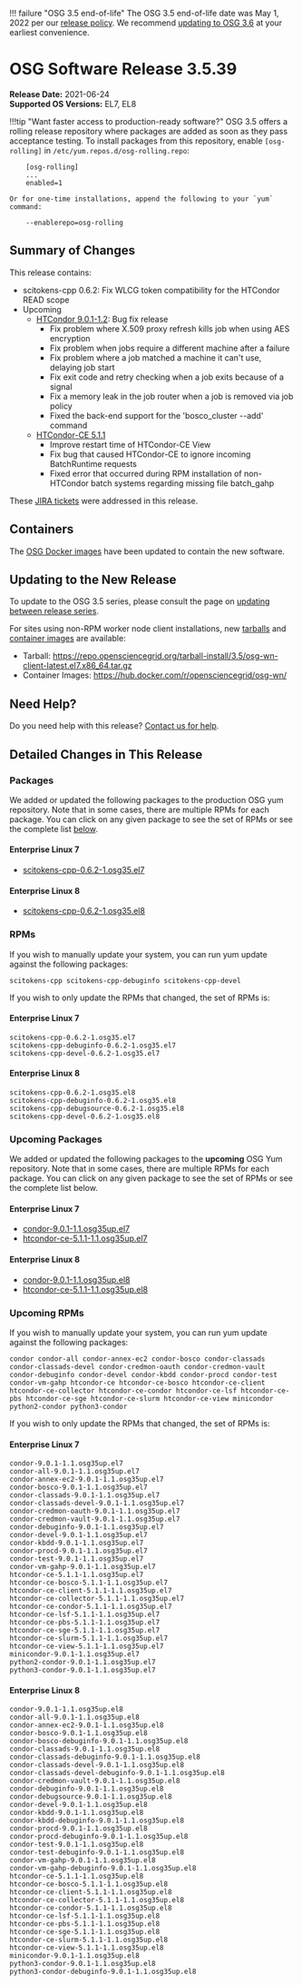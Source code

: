 !!! failure "OSG 3.5 end-of-life"
    The OSG 3.5 end-of-life date was May 1, 2022 per our
    [release policy](https://opensciencegrid.org/technology/policy/release-series/).
    We recommend
    [updating to OSG 3.6](../updating-to-osg-36.md)
    at your earliest convenience.

OSG Software Release 3.5.39
===========================

**Release Date:** 2021-06-24  
**Supported OS Versions:** EL7, EL8

!!!tip "Want faster access to production-ready software?"
    OSG 3.5 offers a rolling release repository where packages are added as soon as they pass acceptance testing.
    To install packages from this repository, enable `[osg-rolling]` in `/etc/yum.repos.d/osg-rolling.repo`:

        [osg-rolling]
        ...
        enabled=1

    Or for one-time installations, append the following to your `yum` command:

        --enablerepo=osg-rolling

Summary of Changes
------------------

This release contains:

-   scitokens-cpp 0.6.2: Fix WLCG token compatibility for the HTCondor READ scope
-   Upcoming
    -   [HTCondor 9.0.1-1.2](https://www-auth.cs.wisc.edu/lists/htcondor-world/2021/msg00009.shtml): Bug fix release
        -   Fix problem where X.509 proxy refresh kills job when using AES encryption
        -   Fix problem when jobs require a different machine after a failure
        -   Fix problem where a job matched a machine it can't use, delaying job start
        -   Fix exit code and retry checking when a job exits because of a signal
        -   Fix a memory leak in the job router when a job is removed via job policy
        -   Fixed the back-end support for the 'bosco\_cluster --add' command
    -   [HTCondor-CE 5.1.1](https://htcondor.github.io/htcondor-ce/v5/releases/#511)
        -   Improve restart time of HTCondor-CE View
        -   Fix bug that caused HTCondor-CE to ignore incoming BatchRuntime requests
        -   Fixed error that occurred during RPM installation of non-HTCondor batch systems regarding missing file batch\_gahp

These
[JIRA tickets](https://opensciencegrid.atlassian.net/issues/?jql=project%20%3D%20SOFTWARE%20AND%20fixVersion%20in%20(3.5.39%2C3.5.39-upcoming)%20ORDER%20BY%20priority%20DESC%2C%20key%20DESC)
were addressed in this release.

Containers
----------

The [OSG Docker images](https://hub.docker.com/u/opensciencegrid/) have been updated to contain the new software.

Updating to the New Release
---------------------------

To update to the OSG 3.5 series, please consult the page on
[updating between release series](../updating-to-osg-35.md).

For sites using non-RPM worker node client installations, new [tarballs](../../worker-node/install-wn-tarball.md) and
[container images](../../worker-node/using-wn-containers.md) are available:

- Tarball: <https://repo.opensciencegrid.org/tarball-install/3.5/osg-wn-client-latest.el7.x86_64.tar.gz>
- Container Images: <https://hub.docker.com/r/opensciencegrid/osg-wn/>

Need Help?
----------

Do you need help with this release? [Contact us for help](../../common/help.md).

Detailed Changes in This Release
--------------------------------

### Packages

We added or updated the following packages to the production OSG yum repository.
Note that in some cases, there are multiple RPMs for each package.
You can click on any given package to see the set of RPMs or see the complete list [below](#rpms).

#### Enterprise Linux 7

-   [scitokens-cpp-0.6.2-1.osg35.el7](https://koji.chtc.wisc.edu/koji/search?match=glob&type=build&terms=scitokens-cpp-0.6.2-1.osg35.el7)

#### Enterprise Linux 8

-   [scitokens-cpp-0.6.2-1.osg35.el8](https://koji.chtc.wisc.edu/koji/search?match=glob&type=build&terms=scitokens-cpp-0.6.2-1.osg35.el8)

### RPMs

If you wish to manually update your system, you can run yum update against the following packages:

    scitokens-cpp scitokens-cpp-debuginfo scitokens-cpp-devel 

If you wish to only update the RPMs that changed, the set of RPMs is:

#### Enterprise Linux 7

``` file
scitokens-cpp-0.6.2-1.osg35.el7
scitokens-cpp-debuginfo-0.6.2-1.osg35.el7
scitokens-cpp-devel-0.6.2-1.osg35.el7
```

#### Enterprise Linux 8

``` file
scitokens-cpp-0.6.2-1.osg35.el8
scitokens-cpp-debuginfo-0.6.2-1.osg35.el8
scitokens-cpp-debugsource-0.6.2-1.osg35.el8
scitokens-cpp-devel-0.6.2-1.osg35.el8
```

### Upcoming Packages

We added or updated the following packages to the **upcoming** OSG Yum repository.
Note that in some cases, there are multiple RPMs for each package.
You can click on any given package to see the set of RPMs or see the complete list below.

#### Enterprise Linux 7

-   [condor-9.0.1-1.1.osg35up.el7](https://koji.chtc.wisc.edu/koji/search?match=glob&type=build&terms=condor-9.0.1-1.1.osg35up.el7)
-   [htcondor-ce-5.1.1-1.1.osg35up.el7](https://koji.chtc.wisc.edu/koji/search?match=glob&type=build&terms=htcondor-ce-5.1.1-1.1.osg35up.el7)

#### Enterprise Linux 8

-   [condor-9.0.1-1.1.osg35up.el8](https://koji.chtc.wisc.edu/koji/search?match=glob&type=build&terms=condor-9.0.1-1.1.osg35up.el8)
-   [htcondor-ce-5.1.1-1.1.osg35up.el8](https://koji.chtc.wisc.edu/koji/search?match=glob&type=build&terms=htcondor-ce-5.1.1-1.1.osg35up.el8)

### Upcoming RPMs

If you wish to manually update your system, you can run yum update against the following packages:

    condor condor-all condor-annex-ec2 condor-bosco condor-classads condor-classads-devel condor-credmon-oauth condor-credmon-vault condor-debuginfo condor-devel condor-kbdd condor-procd condor-test condor-vm-gahp htcondor-ce htcondor-ce-bosco htcondor-ce-client htcondor-ce-collector htcondor-ce-condor htcondor-ce-lsf htcondor-ce-pbs htcondor-ce-sge htcondor-ce-slurm htcondor-ce-view minicondor python2-condor python3-condor 

If you wish to only update the RPMs that changed, the set of RPMs is:

#### Enterprise Linux 7

``` file
condor-9.0.1-1.1.osg35up.el7
condor-all-9.0.1-1.1.osg35up.el7
condor-annex-ec2-9.0.1-1.1.osg35up.el7
condor-bosco-9.0.1-1.1.osg35up.el7
condor-classads-9.0.1-1.1.osg35up.el7
condor-classads-devel-9.0.1-1.1.osg35up.el7
condor-credmon-oauth-9.0.1-1.1.osg35up.el7
condor-credmon-vault-9.0.1-1.1.osg35up.el7
condor-debuginfo-9.0.1-1.1.osg35up.el7
condor-devel-9.0.1-1.1.osg35up.el7
condor-kbdd-9.0.1-1.1.osg35up.el7
condor-procd-9.0.1-1.1.osg35up.el7
condor-test-9.0.1-1.1.osg35up.el7
condor-vm-gahp-9.0.1-1.1.osg35up.el7
htcondor-ce-5.1.1-1.1.osg35up.el7
htcondor-ce-bosco-5.1.1-1.1.osg35up.el7
htcondor-ce-client-5.1.1-1.1.osg35up.el7
htcondor-ce-collector-5.1.1-1.1.osg35up.el7
htcondor-ce-condor-5.1.1-1.1.osg35up.el7
htcondor-ce-lsf-5.1.1-1.1.osg35up.el7
htcondor-ce-pbs-5.1.1-1.1.osg35up.el7
htcondor-ce-sge-5.1.1-1.1.osg35up.el7
htcondor-ce-slurm-5.1.1-1.1.osg35up.el7
htcondor-ce-view-5.1.1-1.1.osg35up.el7
minicondor-9.0.1-1.1.osg35up.el7
python2-condor-9.0.1-1.1.osg35up.el7
python3-condor-9.0.1-1.1.osg35up.el7
```

#### Enterprise Linux 8

``` file
condor-9.0.1-1.1.osg35up.el8
condor-all-9.0.1-1.1.osg35up.el8
condor-annex-ec2-9.0.1-1.1.osg35up.el8
condor-bosco-9.0.1-1.1.osg35up.el8
condor-bosco-debuginfo-9.0.1-1.1.osg35up.el8
condor-classads-9.0.1-1.1.osg35up.el8
condor-classads-debuginfo-9.0.1-1.1.osg35up.el8
condor-classads-devel-9.0.1-1.1.osg35up.el8
condor-classads-devel-debuginfo-9.0.1-1.1.osg35up.el8
condor-credmon-vault-9.0.1-1.1.osg35up.el8
condor-debuginfo-9.0.1-1.1.osg35up.el8
condor-debugsource-9.0.1-1.1.osg35up.el8
condor-devel-9.0.1-1.1.osg35up.el8
condor-kbdd-9.0.1-1.1.osg35up.el8
condor-kbdd-debuginfo-9.0.1-1.1.osg35up.el8
condor-procd-9.0.1-1.1.osg35up.el8
condor-procd-debuginfo-9.0.1-1.1.osg35up.el8
condor-test-9.0.1-1.1.osg35up.el8
condor-test-debuginfo-9.0.1-1.1.osg35up.el8
condor-vm-gahp-9.0.1-1.1.osg35up.el8
condor-vm-gahp-debuginfo-9.0.1-1.1.osg35up.el8
htcondor-ce-5.1.1-1.1.osg35up.el8
htcondor-ce-bosco-5.1.1-1.1.osg35up.el8
htcondor-ce-client-5.1.1-1.1.osg35up.el8
htcondor-ce-collector-5.1.1-1.1.osg35up.el8
htcondor-ce-condor-5.1.1-1.1.osg35up.el8
htcondor-ce-lsf-5.1.1-1.1.osg35up.el8
htcondor-ce-pbs-5.1.1-1.1.osg35up.el8
htcondor-ce-sge-5.1.1-1.1.osg35up.el8
htcondor-ce-slurm-5.1.1-1.1.osg35up.el8
htcondor-ce-view-5.1.1-1.1.osg35up.el8
minicondor-9.0.1-1.1.osg35up.el8
python3-condor-9.0.1-1.1.osg35up.el8
python3-condor-debuginfo-9.0.1-1.1.osg35up.el8
```
